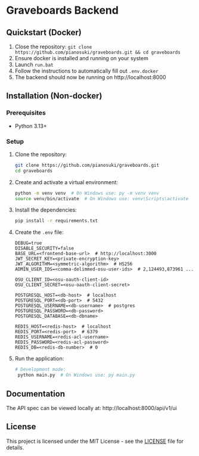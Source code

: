 # Graveboards Backend

## Quickstart (Docker)

1. Close the repository: `git clone https://github.com/pianosuki/graveboards.git && cd graveboards`
2. Ensure docker is installed and running on your system
3. Launch `run.bat`
4. Follow the instructions to automatically fill out `.env.docker`
5. The backend should now be running on http://localhost:8000

## Installation (Non-docker)

### Prerequisites

- Python 3.13+

### Setup

1. Clone the repository:
    ```bash
    git clone https://github.com/pianosuki/graveboards.git
    cd graveboards
    ```

2. Create and activate a virtual environment:
    ```bash
    python -m venv venv  # On Windows use: py -m venv venv
    source venv/bin/activate  # On Windows use: venv\Scripts\activate
    ```

3. Install the dependencies:
    ```bash
    pip install -r requirements.txt
    ```

4. Create the `.env` file:
    ```
    DEBUG=true
    DISABLE_SECURITY=false
    BASE_URL=<frontend-base-url>  # http://localhost:3000
    JWT_SECRET_KEY=<private-encryption-key>
    JWT_ALGORITHM=<symmetric-algorithm>  # HS256
    ADMIN_USER_IDS=<comma-delimmed-osu-user-ids>  # 2,124493,873961 ...
    
    OSU_CLIENT_ID=<osu-oauth-client-id>
    OSU_CLIENT_SECRET=<osu-oauth-client-secret>
    
    POSTGRESQL_HOST=<db-host>  # localhost
    POSTGRESQL_PORT=<db-port>  # 5432
    POSTGRESQL_USERNAME=<db-username>  # postgres
    POSTGRESQL_PASSWORD=<db-password>
    POSTGRESQL_DATABASE=<db-dbname>
    
    REDIS_HOST=<redis-host>  # localhost
    REDIS_PORT=<redis-port>  # 6379
    REDIS_USERNAME=<redis-acl-username>
    REDIS_PASSWORD=<redis-acl-password>
    REDIS_DB=<redis-db-number>  # 0
    ```

5. Run the application:
    ```bash
    # Development mode:
     python main.py  # On Windows use: py main.py
    ```

## Documentation

The API spec can be viewed locally at: http://localhost:8000/api/v1/ui

## License

This project is licensed under the MIT License - see the [LICENSE](LICENSE) file for details.
